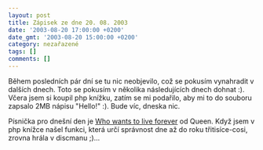 ```yaml
---
layout: post
title: Zápisek ze dne 20. 08. 2003
date: '2003-08-20 17:00:00 +0200'
date_gmt: '2003-08-20 15:00:00 +0200'
category: nezařazené
tags: []
comments: []
---
```

<p>Během posledních pár dní se tu nic neobjevilo, což se pokusím vynahradit v dalších dnech. Toto se pokusím  v několika následujících dnech dohnat :). Včera jsem si koupil php knížku, zatím se mi podařilo,  aby mi to do souboru zapsalo 2MB nápisu "Hello!" :). Bude víc, dneska nic.</p>
<p>Písnička pro dnešní den je <a href="art.php?a=live4ever.htm">Who wants to live forever</a> od Queen. Když jsem v php knížce našel funkci, která  určí správnost dne až do roku třitisíce-cosi, zrovna hrála v discmanu ;)...</p>
